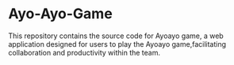 # Ayo-Ayo-Game
This repository contains the source code for Ayoayo game, a web application designed for users to play the Ayoayo game,facilitating collaboration and productivity within the team.
